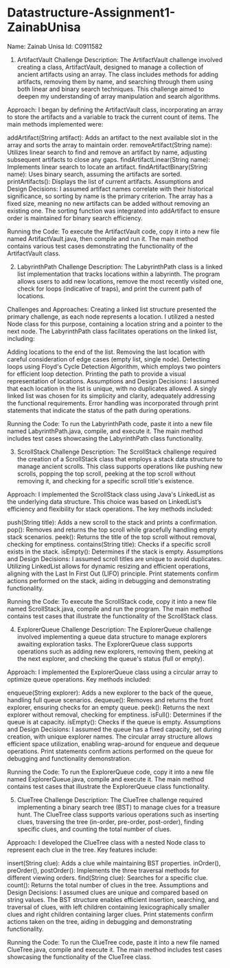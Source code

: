 # Datastructure-Assignment1-ZainabUnisa
Name: Zainab Unisa
Id: C0911582
1. ArtifactVault Challenge
Description:
The ArtifactVault challenge involved creating a class, ArtifactVault, designed to manage a collection of ancient artifacts using an array. The class includes methods for adding artifacts, removing them by name, and searching through them using both linear and binary search techniques. This challenge aimed to deepen my understanding of array manipulation and search algorithms.

Approach:
I began by defining the ArtifactVault class, incorporating an array to store the artifacts and a variable to track the current count of items. The main methods implemented were:

addArtifact(String artifact): Adds an artifact to the next available slot in the array and sorts the array to maintain order.
removeArtifact(String name): Utilizes linear search to find and remove an artifact by name, adjusting subsequent artifacts to close any gaps.
findArtifactLinear(String name): Implements linear search to locate an artifact.
findArtifactBinary(String name): Uses binary search, assuming the artifacts are sorted.
printArtifacts(): Displays the list of current artifacts.
Assumptions and Design Decisions:
I assumed artifact names correlate with their historical significance, so sorting by name is the primary criterion. The array has a fixed size, meaning no new artifacts can be added without removing an existing one. The sorting function was integrated into addArtifact to ensure order is maintained for binary search efficiency.

Running the Code:
To execute the ArtifactVault code, copy it into a new file named ArtifactVault.java, then compile and run it. The main method contains various test cases demonstrating the functionality of the ArtifactVault class.

2. LabyrinthPath Challenge
Description:
The LabyrinthPath class is a linked list implementation that tracks locations within a labyrinth. The program allows users to add new locations, remove the most recently visited one, check for loops (indicative of traps), and print the current path of locations.

Challenges and Approaches:
Creating a linked list structure presented the primary challenge, as each node represents a location. I utilized a nested Node class for this purpose, containing a location string and a pointer to the next node. The LabyrinthPath class facilitates operations on the linked list, including:

Adding locations to the end of the list.
Removing the last location with careful consideration of edge cases (empty list, single node).
Detecting loops using Floyd's Cycle Detection Algorithm, which employs two pointers for efficient loop detection.
Printing the path to provide a visual representation of locations.
Assumptions and Design Decisions:
I assumed that each location in the list is unique, with no duplicates allowed. A singly linked list was chosen for its simplicity and clarity, adequately addressing the functional requirements. Error handling was incorporated through print statements that indicate the status of the path during operations.

Running the Code:
To run the LabyrinthPath code, paste it into a new file named LabyrinthPath.java, compile, and execute it. The main method includes test cases showcasing the LabyrinthPath class functionality.

3. ScrollStack Challenge
Description:
The ScrollStack challenge required the creation of a ScrollStack class that employs a stack data structure to manage ancient scrolls. This class supports operations like pushing new scrolls, popping the top scroll, peeking at the top scroll without removing it, and checking for a specific scroll title's existence.

Approach:
I implemented the ScrollStack class using Java's LinkedList as the underlying data structure. This choice was based on LinkedList’s efficiency and flexibility for stack operations. The key methods included:

push(String title): Adds a new scroll to the stack and prints a confirmation.
pop(): Removes and returns the top scroll while gracefully handling empty stack scenarios.
peek(): Returns the title of the top scroll without removal, checking for emptiness.
contains(String title): Checks if a specific scroll exists in the stack.
isEmpty(): Determines if the stack is empty.
Assumptions and Design Decisions:
I assumed scroll titles are unique to avoid duplicates. Utilizing LinkedList allows for dynamic resizing and efficient operations, aligning with the Last In First Out (LIFO) principle. Print statements confirm actions performed on the stack, aiding in debugging and demonstrating functionality.

Running the Code:
To execute the ScrollStack code, copy it into a new file named ScrollStack.java, compile and run the program. The main method contains test cases that illustrate the functionality of the ScrollStack class.

4. ExplorerQueue Challenge
Description:
The ExplorerQueue challenge involved implementing a queue data structure to manage explorers awaiting exploration tasks. The ExplorerQueue class supports operations such as adding new explorers, removing them, peeking at the next explorer, and checking the queue's status (full or empty).

Approach:
I implemented the ExplorerQueue class using a circular array to optimize queue operations. Key methods included:

enqueue(String explorer): Adds a new explorer to the back of the queue, handling full queue scenarios.
dequeue(): Removes and returns the front explorer, ensuring checks for an empty queue.
peek(): Returns the next explorer without removal, checking for emptiness.
isFull(): Determines if the queue is at capacity.
isEmpty(): Checks if the queue is empty.
Assumptions and Design Decisions:
I assumed the queue has a fixed capacity, set during creation, with unique explorer names. The circular array structure allows efficient space utilization, enabling wrap-around for enqueue and dequeue operations. Print statements confirm actions performed on the queue for debugging and functionality demonstration.

Running the Code:
To run the ExplorerQueue code, copy it into a new file named ExplorerQueue.java, compile and execute it. The main method contains test cases that illustrate the ExplorerQueue class functionality.

5. ClueTree Challenge
Description:
The ClueTree challenge required implementing a binary search tree (BST) to manage clues for a treasure hunt. The ClueTree class supports various operations such as inserting clues, traversing the tree (in-order, pre-order, post-order), finding specific clues, and counting the total number of clues.

Approach:
I developed the ClueTree class with a nested Node class to represent each clue in the tree. Key features include:

insert(String clue): Adds a clue while maintaining BST properties.
inOrder(), preOrder(), postOrder(): Implements the three traversal methods for different viewing orders.
find(String clue): Searches for a specific clue.
count(): Returns the total number of clues in the tree.
Assumptions and Design Decisions:
I assumed clues are unique and compared based on string values. The BST structure enables efficient insertion, searching, and traversal of clues, with left children containing lexicographically smaller clues and right children containing larger clues. Print statements confirm actions taken on the tree, aiding in debugging and demonstrating functionality.

Running the Code:
To run the ClueTree code, paste it into a new file named ClueTree.java, compile and execute it. The main method includes test cases showcasing the functionality of the ClueTree class.
